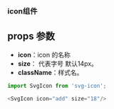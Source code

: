 ### icon组件

## props 参数

* **icon**：icon 的名称
* **size**： 代表字号 默认14px。
* **className**：样式名。

```javascript
import SvgIcon from 'svg-icon';

<SvgIcon icon="add" size="18"/>
```
